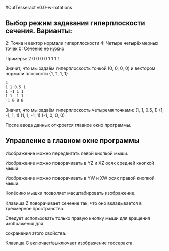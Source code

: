 #CutTesseract v0.0-w-rotations

## Выбор режим задавания гиперплоскости сечения. Варианты:
2: Точка и вектор нормали гиперплоскости
4: Четыре четырёхмерных точек
0: Сечение не нужно

Примеры:
    2
    0 0 0 0
    1 1 1 1

Значит, что мы задаём гиперплоскость точкой (0, 0, 0, 0) и
вектором нормали плоскости {1, 1, 1, 1}

    4
    1 1 0.5 1
    1 -1 1 1
    1 1 -1 1
    -1 0 0 0

Значит, что мы задаём гиперплоскость четыремя точками:
    (1, 1, 0.5, 1) 
    (1, -1, 1, 1)
    (1, 1, -1, 1)
    (-1, 0, 0, 0)

После ввода данных откроется главное окно программы.

## Управление в главном окне программы

Изображение можно передвигать левой кнопкой мыши.

Изображение можно поворачивать в YZ и XZ осях средней кнопкой мыши.

Изображение можно поворачивать в YW и XW осях правой кнопкой мыши.


Колёсико мышки позволяет масштабировать изображение.


Клавиша Z поворачивает сечение так, что оно вкладывается в трёхмерное пространство.

Следует использовать только правую кнопку мыши для вращения изображения для

сохранения этого свойства.



Клавиша C включает/выключает изображение тессеракта.

